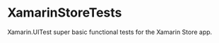 XamarinStoreTests
=================

Xamarin.UITest super basic functional tests for the Xamarin Store app.
